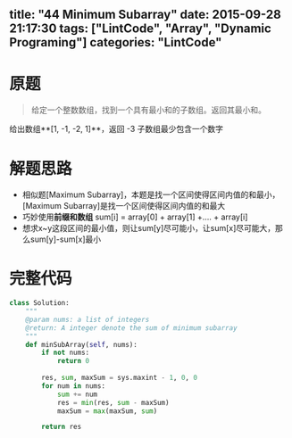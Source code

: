title: "44 Minimum Subarray"
date: 2015-09-28 21:17:30
tags: ["LintCode", "Array", "Dynamic Programing"]
categories: "LintCode"
---

# 原题
>给定一个整数数组，找到一个具有最小和的子数组。返回其最小和。

给出数组**[1, -1, -2, 1]**，返回 -3
子数组最少包含一个数字

# 解题思路
* 相似题[Maximum Subarray]，本题是找一个区间使得区间内值的和最小，[Maximum Subarray]是找一个区间使得区间内值的和最大
* 巧妙使用**前缀和数组** sum[i] = array[0] + array[1] +.... + array[i]
* 想求x~y这段区间的最小值，则让sum[y]尽可能小，让sum[x]尽可能大，那么sum[y]-sum[x]最小

# 完整代码
```python
class Solution:
    """
    @param nums: a list of integers
    @return: A integer denote the sum of minimum subarray
    """
    def minSubArray(self, nums):
        if not nums:
            return 0
        
        res, sum, maxSum = sys.maxint - 1, 0, 0
        for num in nums:
            sum += num
            res = min(res, sum - maxSum)
            maxSum = max(maxSum, sum)

        return res
```